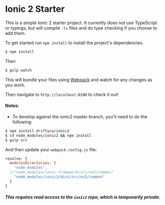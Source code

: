 # Ionic 2 Starter

This is a simple Ionic 2 starter project.  It currently does not use TypeScript or typings, but will compile `.ts` files and do type checking if you choose to add them.

To get started run `npm install` to install the project's dependencies.
```bash
$ npm install
```

Then
```bash
$ gulp watch
```
 This will bundle your files using [Webpack](http://webpack.github.io/) and
 watch for any changes as you work.

Then navigate to `http://localhost:8100` to check it out!

#### Notes:
- To develop against the ionic2 master branch, you'll need to do the following:
```bash
$ npm install driftyco/ionic2
$ cd node_modules/ionic2 && npm install
$ gulp src
```
And then update your `webpack.config.js` file:
```js
resolve: {
  modulesDirectories: [
    "node_modules",
  //"node_modules/ionic-framework/src/es5/common"
    "node_modules/ionic2/dist/src/es5/common"
  ]
}
```

##### This requires read access to the `ionic2` repo, which is temporarily private.
